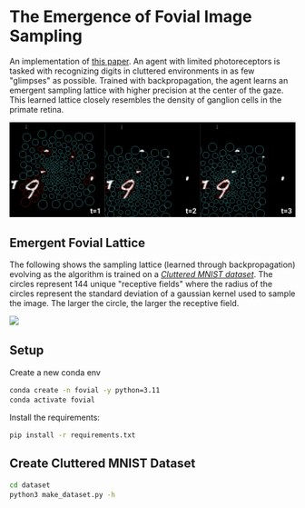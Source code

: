 # The Emergence of Fovial Image Sampling 
An implementation of [this paper](https://arxiv.org/pdf/1611.09430). An agent with limited photoreceptors 
is tasked with recognizing digits in cluttered environments in as few "glimpses" as possible.
Trained with backpropagation, the agent learns an emergent sampling lattice with higher precision at the center 
of the gaze. This learned lattice closely resembles the density of ganglion cells
in the primate retina.


![](./readme/time_example.png)

## Emergent Fovial Lattice 
The following shows the sampling lattice (learned through backpropagation) evolving as the algorithm is trained on a [*Cluttered MNIST dataset*](./dataset/). The circles represent 144 unique "receptive fields" where the radius of the circles represent the standard deviation of a gaussian kernel used to sample the image. The larger the circle, the larger the receptive field.  

![](./readme/output_video.gif)


## Setup
Create a new conda env
```bash
conda create -n fovial -y python=3.11
conda activate fovial
```

Install the requirements:
```bash
pip install -r requirements.txt
```

## Create Cluttered MNIST Dataset
```bash
cd dataset
python3 make_dataset.py -h
```